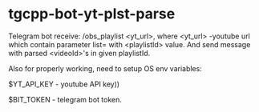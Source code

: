 # tgcpp-bot-yt-plst-parse
Telegram bot receive: /obs_playlist &lt;yt_url>, where &lt;yt_url> -youtube url which contain parameter list= with &lt;playlistId> value. And send message with parsed &lt;videoId>'s in given playlistId.

Also for properly working, need to setup OS env variables:

$YT_API_KEY - youtube API key))

$BIT_TOKEN - telegram bot token.
